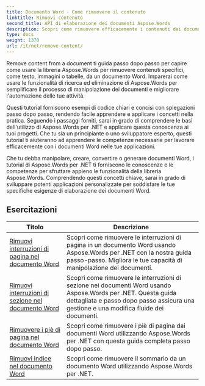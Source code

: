 ```yaml
---
title: Documento Word - Come rimuovere il contenuto
linktitle: Rimuovi contenuto
second_title: API di elaborazione dei documenti Aspose.Words
description: Scopri come rimuovere efficacemente i contenuti dai documenti Word usando Aspose.Words per .NET. Segui i tutorial passo dopo passo e usa esempi di codice C# per apprendere diverse tecniche di rimozione dei contenuti.
type: docs
weight: 1370
url: /it/net/remove-content/
---
```

Remove content from a document ti guida passo dopo passo per capire come usare la libreria Aspose.Words per rimuovere contenuti specifici, come testo, immagini o tabelle, da un documento Word. Imparerai come usare le funzionalità di ricerca ed eliminazione di Aspose.Words per semplificare il processo di manipolazione dei documenti e migliorare l'automazione delle tue attività.

Questi tutorial forniscono esempi di codice chiari e concisi con spiegazioni passo dopo passo, rendendo facile apprendere e applicare i concetti nella pratica. Seguendo i passaggi forniti, sarai in grado di comprendere le basi dell'utilizzo di Aspose.Words per .NET e applicare questa conoscenza ai tuoi progetti. Che tu sia un principiante o uno sviluppatore esperto, questi tutorial ti aiuteranno ad apprendere le competenze necessarie per lavorare efficacemente con i documenti Word nelle tue applicazioni.

Che tu debba manipolare, creare, convertire o generare documenti Word, i tutorial di Aspose.Words per .NET ti forniscono le conoscenze e le competenze per sfruttare appieno le funzionalità della libreria Aspose.Words. Comprendendo questi concetti chiave, sarai in grado di sviluppare potenti applicazioni personalizzate per soddisfare le tue specifiche esigenze di elaborazione dei documenti Word.

 ## Esercitazioni
| Titolo | Descrizione |
| --- | --- |
| [Rimuovi interruzioni di pagina nel documento Word](./remove-page-breaks/) | Scopri come rimuovere le interruzioni di pagina in un documento Word usando Aspose.Words per .NET con la nostra guida passo-passo. Migliora le tue capacità di manipolazione dei documenti. |
| [Rimuovi interruzioni di sezione nel documento Word](./remove-section-breaks/) | Scopri come rimuovere le interruzioni di sezione nei documenti Word usando Aspose.Words per .NET. Questa guida dettagliata e passo dopo passo assicura una gestione e una modifica fluide dei documenti.|
| [Rimuovere i piè di pagina nel documento Word](./remove-footers/) | Scopri come rimuovere i piè di pagina dai documenti Word utilizzando Aspose.Words per .NET con questa guida completa passo dopo passo. |
| [Rimuovi indice nel documento Word](./remove-table-of-contents/) | Scopri come rimuovere il sommario da un documento Word utilizzando Aspose.Words per .NET. |